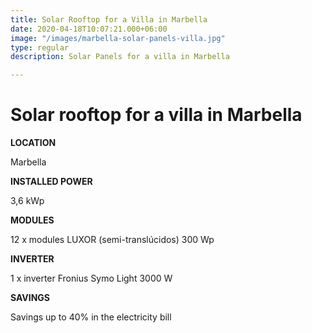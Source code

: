 ```yaml
---
title: Solar Rooftop for a Villa in Marbella
date: 2020-04-18T10:07:21.000+06:00
image: "/images/marbella-solar-panels-villa.jpg"
type: regular
description: Solar Panels for a villa in Marbella

---
```

# Solar rooftop for a villa in Marbella

**LOCATION**

Marbella

**INSTALLED POWER**

3,6 kWp

**MODULES**

12 x modules LUXOR (semi-translúcidos) 300 Wp

**INVERTER**

1 x inverter Fronius Symo Light 3000 W

**SAVINGS**

Savings up to 40% in the electricity bill